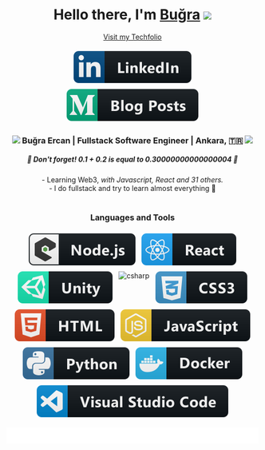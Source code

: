 <div align="center">
   <h1>Hello there, I'm <a href="https://bugraisadev.vercel.app/">Buğra</a> <img src="https://media.giphy.com/media/hvRJCLFzcasrR4ia7z/giphy.gif" width="25px"> </h1>
</div>

<p align="center"><a href="https://bugraisadev.vercel.app/">Visit my Techfolio</a></p>

<p align='center'>
     <a href="https://www.linkedin.com/in/bugraercan/">
    <img src="svg/social/linkedin.svg" alt="linkedin" style="vertical-align:top; margin:6px 4px">
  </a>     <a href="https://medium.com/@sanshigo">
    <img src="svg/blogs/medium.svg" alt="medium" style="vertical-align:top; margin:6px 4px">
  </a>  
</p>

<div align="center">
<h3><img src="https://media.giphy.com/media/WUlplcMpOCEmTGBtBW/giphy.gif" width="45">  Buğra Ercan | Fullstack Software Engineer | Ankara, 🇹🇷  <img src="https://media.giphy.com/media/WUlplcMpOCEmTGBtBW/giphy.gif" width="45"></h3>
</div>
 
 <h5 align="center">
   <i>🧠 Don't forget! 0.1 + 0.2 is equal to 0.30000000000000004 🧠</i>
  </h5>

<div align="center">
 - Learning Web3, <i>with Javascript, React and 31 others.</i>
</div>
<div align="center">
- I do fullstack and try to learn almost everything 🤯
</div>

<br />

<h3 align="center"> Languages and Tools </h3>

<p align="center">
  <!-- For more icons please follow  https://github.com/MikeCodesDotNET/ColoredBadges -->
<img src="svg/dev/frameworks/nodejs_larger.svg" alt="nodejs_larger" style="vertical-align:top; margin:6px 4px">
<img src="svg/dev/frameworks/react.svg" alt="react" style="vertical-align:top; margin:6px 4px">
  <img src="svg/dev/frameworks/unity.svg" alt="unity" style="vertical-align:top; margin:6px 4px">
   <img src="svg/dev/frameworks/csharp.svg" alt="csharp" style="vertical-align:top; margin:6px 4px">
  <img src="svg/dev/languages/css3.svg" alt="css3" style="vertical-align:top; margin:6px 4px">
  <img src="svg/dev/languages/html.svg" alt="html" style="vertical-align:top; margin:6px 4px">
  <img src="svg/dev/languages/js.svg" alt="js" style="vertical-align:top; margin:6px 4px">
  <img src="svg/dev/languages/python.svg" alt="python" style="vertical-align:top; margin:6px 4px">
  <img src="svg/dev/tools/docker.svg" alt="docker" style="vertical-align:top; margin:6px 4px">
  <img src="svg/dev/tools/visualstudio_code.svg" alt="visualstudio_code" style="vertical-align:top; margin:6px 4px">
</p>

<img src="svg/marquee.svg" alt="marquee">
